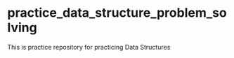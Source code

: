 # practice_data_structure_problem_solving
This is practice repository for practicing Data Structures
